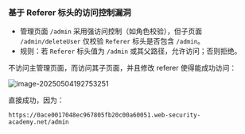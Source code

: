 ### 基于 Referer 标头的访问控制漏洞

- 管理页面 `/admin` 采用强访问控制（如角色校验），但子页面 `/admin/deleteUser` 仅校验 `Referer` 标头是否包含 `/admin`。
- 规则：若 `Referer` 标头值为 `/admin` 或其父路径，允许访问；否则拒绝。

不访问主管理页面，而访问其子页面，并且修改 referer 使得能成功访问：

![image-20250504192753251](https://cdn.jsdelivr.net/gh/LilDean17/secdoc@main/Web%20%E5%AE%89%E5%85%A8/%E5%A4%B1%E6%95%88%E7%9A%84%E8%AE%BF%E9%97%AE%E6%8E%A7%E5%88%B6/images/image-20250504192753251.png)

直接成功，因为：

```
https://0ace0017048ec967805fb20c00a60051.web-security-academy.net/admin
```


